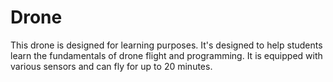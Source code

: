# Drone
This drone is designed for learning purposes. It's designed to help students learn the fundamentals of drone flight and programming. It is equipped with various sensors and can fly for up to 20 minutes.
